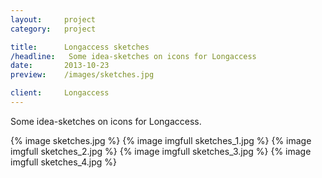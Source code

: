 ```yaml
---
layout:     project
category:   project

title:      Longaccess sketches
/headline:   Some idea-sketches on icons for Longaccess
date:       2013-10-23
preview:    /images/sketches.jpg

client:     Longaccess
---
```

Some idea-sketches on icons for Longaccess.

{% image sketches.jpg %}
{% image imgfull sketches_1.jpg %}
{% image imgfull sketches_2.jpg %}
{% image imgfull sketches_3.jpg %}
{% image imgfull sketches_4.jpg %}